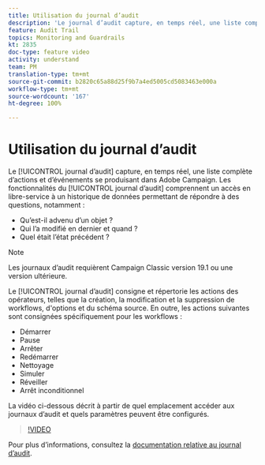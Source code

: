 ```yaml
---
title: Utilisation du journal d’audit
description: 'Le journal d’audit capture, en temps réel, une liste complète d''actions et d’événements se produisant dans Adobe Campaign. '
feature: Audit Trail
topics: Monitoring and Guardrails
kt: 2835
doc-type: feature video
activity: understand
team: PM
translation-type: tm+mt
source-git-commit: b2820c65a88d25f9b7a4ed5005cd5083463e000a
workflow-type: tm+mt
source-wordcount: '167'
ht-degree: 100%

---
```



# Utilisation du journal d’audit

Le [!UICONTROL journal d’audit] capture, en temps réel, une liste complète d’actions et d’événements se produisant dans Adobe Campaign. Les fonctionnalités du [!UICONTROL journal d’audit] comprennent un accès en libre-service à un historique de données permettant de répondre à des questions, notamment :

* Qu’est-il advenu d’un objet ?
* Qui l’a modifié en dernier et quand ?
* Quel était l’état précédent ?

>[!NOTE]
>
>Les journaux d’audit requièrent Campaign Classic version 19.1 ou une version ultérieure.

Le [!UICONTROL journal d’audit] consigne et répertorie les actions des opérateurs, telles que la création, la modification et la suppression de workflows, d&#39;options et du schéma source. En outre, les actions suivantes sont consignées spécifiquement pour les workflows :

* Démarrer
* Pause
* Arrêter
* Redémarrer
* Nettoyage
* Simuler
* Réveiller
* Arrêt inconditionnel

La vidéo ci-dessous décrit à partir de quel emplacement accéder aux journaux d’audit et quels paramètres peuvent être configurés.

>[!VIDEO](https://video.tv.adobe.com/v/27425?quality=12)

Pour plus d’informations, consultez la [documentation relative au journal d’audit](https://docs.adobe.com/content/help/fr-FR/campaign-classic/using/monitoring-campaign-classic/production-procedures/audit-trail.html).

